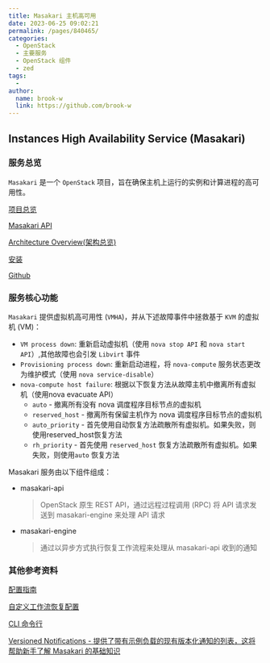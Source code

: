 ```yaml
---
title: Masakari 主机高可用
date: 2023-06-25 09:02:21
permalink: /pages/840465/
categories:
  - OpenStack
  - 主要服务
  - OpenStack 组件
  - zed
tags:
  - 
author: 
  name: brook-w
  link: https://github.com/brook-w
---
```



## Instances High Availability Service (Masakari)

### 服务总览

`Masakari` 是一个 `OpenStack` 项目，旨在确保主机上运行的实例和计算进程的高可用性。

[项目总览](https://docs.openstack.org/masakari/zed/index)

[Masakari API](https://docs.openstack.org/api-ref/instance-ha/)

[Architecture Overview(架构总览)](https://docs.openstack.org/masakari/zed/user/architecture.html)

[安装](https://docs.openstack.org/masakari/zed/install/index.html)

[Github](https://github.com/openstack/masakari)

### 服务核心功能

`Masakari` 提供虚拟机高可用性 (`VMHA`)，并从下述故障事件中拯救基于 `KVM` 的虚拟机 (VM)：
- `VM process down`: 重新启动虚拟机（使用 `nova s​​top API` 和 `nova s​​tart API`）,其他故障也会引发 `Libvirt` 事件
- `Provisioning process down`: 重新启动进程，将 `nova-compute` 服务状态更改为维护模式（使用 `nova s​​ervice-disable`）
- `nova-compute host failure`: 根据以下恢复方法从故障主机中撤离所有虚拟机（使用nova evacuate API）
  - `auto` - 撤离所有没有 nova 调度程序目标节点的虚拟机
  - `reserved_host` - 撤离所有保留主机作为 nova 调度程序目标节点的虚拟机
  - `auto_priority` - 首先使用自动恢复方法疏散所有虚拟机。如果失败，则使用reserved_host恢复方法
  - `rh_priority` - 首先使用 `reserved_host` 恢复方法疏散所有虚拟机。如果失败，则使用`auto` 恢复方法


Masakari 服务由以下组件组成：
- masakari-api
    > OpenStack 原生 REST API，通过远程过程调用 (RPC) 将 API 请求发送到 masakari-engine 来处理 API 请求
- masakari-engine
    > 通过以异步方式执行恢复工作流程来处理从 masakari-api 收到的通知


### 其他参考资料

[配置指南](https://docs.openstack.org/masakari/zed/configuration/index.html)

[自定义工作流恢复配置](https://docs.openstack.org/masakari/zed/configuration/recovery_workflow_custom_task.html)

[CLI 命令行](https://docs.openstack.org/masakari/zed/cli/index.html)

[Versioned Notifications - 提供了带有示例负载的现有版本化通知的列表，这将帮助新手了解 Masakari 的基础知识](https://docs.openstack.org/masakari/zed/user/notifications.html)